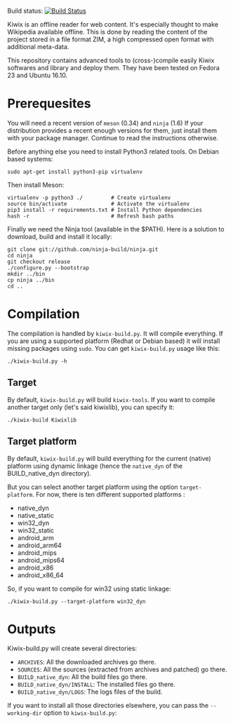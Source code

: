 Build status: [![Build Status](https://travis-ci.org/kiwix/kiwix-build.svg?branch=master)](https://travis-ci.org/kiwix/kiwix-build)

Kiwix is an offline reader for web content. It's especially thought to
make Wikipedia available offline. This is done by reading the content
of the project stored in a file format ZIM, a high compressed open
format with additional meta-data.

This repository contains advanced tools to (cross-)compile easily
Kiwix softwares and library and deploy them. They have been tested on
Fedora 23 and Ubuntu 16.10.

# Prerequesites

You will need a recent version of `meson` (0.34) and `ninja` (1.6) If
your distribution provides a recent enough versions for them, just
install them with your package manager. Continue to read the
instructions otherwise.

Before anything else you need to install Python3 related tools. On Debian
based systems:

```
sudo apt-get install python3-pip virtualenv
```

Then install Meson:
```
virtualenv -p python3 ./         # Create virtualenv
source bin/activate              # Activate the virtualenv
pip3 install -r requirements.txt # Install Python dependencies
hash -r                          # Refresh bash paths
```

Finally we need the Ninja tool (available in the $PATH). Here is a
solution to download, build and install it locally:

```
git clone git://github.com/ninja-build/ninja.git
cd ninja
git checkout release
./configure.py --bootstrap
mkdir ../bin
cp ninja ../bin
cd ..
```

# Compilation

The compilation is handled by `kiwix-build.py`. It will compile
everything. If you are using a supported platform (Redhat or Debian
based) it will install missing packages using `sudo`. You can get
`kiwix-build.py` usage like this:

```
./kiwix-build.py -h
```

## Target

By default, `kiwix-build.py` will build `kiwix-tools`. If you want to
compile another target only (let's said kiwixlib), you can specify it:

```
./kiwix-build Kiwixlib
```

## Target platform

By default, `kiwix-build.py` will build everything for the current (native)
platform using dynamic linkage (hence the `native_dyn` of the
BUILD_native_dyn directory).

But you can select another target platform using the option
`target-platform`. For now, there is ten different supported
platforms :

- native_dyn
- native_static
- win32_dyn
- win32_static
- android_arm
- android_arm64
- android_mips
- android_mips64
- android_x86
- android_x86_64

So, if you want to compile for win32 using static linkage:

```
./kiwix-build.py --target-platform win32_dyn
```

# Outputs

Kiwix-build.py will create several directories:
- `ARCHIVES`: All the downloaded archives go there.
- `SOURCES`: All the sources (extracted from archives and patched) go there.
- `BUILD_native_dyn`: All the build files go there.
- `BUILD_native_dyn/INSTALL`: The installed files go there.
- `BUILD_native_dyn/LOGS`: The logs files of the build.

If you want to install all those directories elsewhere, you can pass the
`--working-dir` option to `kiwix-build.py`:
